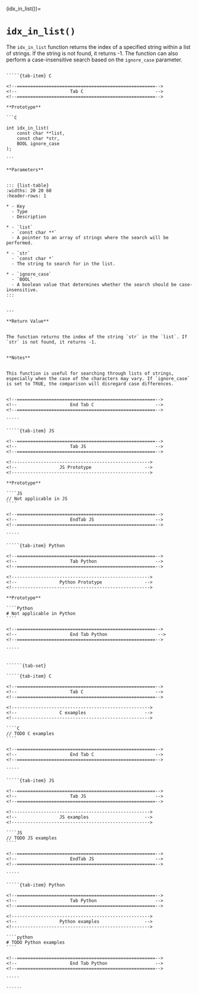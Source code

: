 <!-- ============================================================== -->
(idx_in_list())=
# `idx_in_list()`
<!-- ============================================================== -->


The `idx_in_list` function returns the index of a specified string within a list of strings. If the string is not found, it returns -1. The function can also perform a case-insensitive search based on the `ignore_case` parameter.


<!------------------------------------------------------------>
<!--                    Prototypes                          -->
<!------------------------------------------------------------>

``````{tab-set}

`````{tab-item} C

<!--====================================================-->
<!--                    Tab C                           -->
<!--====================================================-->

**Prototype**

```C

int idx_in_list(
    const char **list,
    const char *str,
    BOOL ignore_case
);

```

**Parameters**


::: {list-table}
:widths: 20 20 60
:header-rows: 1

* - Key
  - Type
  - Description

* - `list`
  - `const char **`
  - A pointer to an array of strings where the search will be performed.

* - `str`
  - `const char *`
  - The string to search for in the list.

* - `ignore_case`
  - `BOOL`
  - A boolean value that determines whether the search should be case-insensitive.
:::


---

**Return Value**


The function returns the index of the string `str` in the `list`. If `str` is not found, it returns -1.


**Notes**


This function is useful for searching through lists of strings, especially when the case of the characters may vary. If `ignore_case` is set to TRUE, the comparison will disregard case differences.


<!--====================================================-->
<!--                    End Tab C                       -->
<!--====================================================-->

`````

`````{tab-item} JS

<!--====================================================-->
<!--                    Tab JS                          -->
<!--====================================================-->

<!---------------------------------------------------->
<!--                JS Prototype                    -->
<!---------------------------------------------------->

**Prototype**

````JS
// Not applicable in JS
````

<!--====================================================-->
<!--                    EndTab JS                       -->
<!--====================================================-->

`````

`````{tab-item} Python

<!--====================================================-->
<!--                    Tab Python                      -->
<!--====================================================-->

<!---------------------------------------------------->
<!--                Python Prototype                -->
<!---------------------------------------------------->

**Prototype**

````Python
# Not applicable in Python
````

<!--====================================================-->
<!--                    End Tab Python                   -->
<!--====================================================-->

`````

``````

<!------------------------------------------------------------>
<!--                    Examples                            -->
<!------------------------------------------------------------>

```````{dropdown} Examples

``````{tab-set}

`````{tab-item} C

<!--====================================================-->
<!--                    Tab C                           -->
<!--====================================================-->

<!---------------------------------------------------->
<!--                C examples                      -->
<!---------------------------------------------------->

````C
// TODO C examples
````

<!--====================================================-->
<!--                    End Tab C                       -->
<!--====================================================-->

`````

`````{tab-item} JS

<!--====================================================-->
<!--                    Tab JS                          -->
<!--====================================================-->

<!---------------------------------------------------->
<!--                JS examples                     -->
<!---------------------------------------------------->

````JS
// TODO JS examples
````

<!--====================================================-->
<!--                    EndTab JS                       -->
<!--====================================================-->

`````

`````{tab-item} Python

<!--====================================================-->
<!--                    Tab Python                      -->
<!--====================================================-->

<!---------------------------------------------------->
<!--                Python examples                 -->
<!---------------------------------------------------->

````python
# TODO Python examples
````

<!--====================================================-->
<!--                    End Tab Python                  -->
<!--====================================================-->

`````

``````

```````

